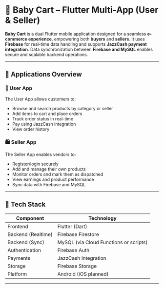 # 🛒 Baby Cart – Flutter Multi-App (User & Seller)

**Baby Cart** is a dual Flutter mobile application designed for a seamless **e-commerce experience**, empowering both **buyers** and **sellers**. It uses **Firebase** for real-time data handling and supports **JazzCash payment integration**. Data synchronization between **Firebase and MySQL** enables secure and scalable backend operations.

---

## 📱 Applications Overview

### 👤 User App
The User App allows customers to:
- Browse and search products by category or seller
- Add items to cart and place orders
- Track order status in real-time
- Pay using JazzCash integration
- View order history

### 🛍️ Seller App
The Seller App enables vendors to:
- Register/login securely
- Add and manage their own products
- Monitor orders and mark them as dispatched
- View earnings and product performance
- Sync data with Firebase and MySQL

---

## 🧰 Tech Stack

| Component         | Technology           |
|------------------|----------------------|
| Frontend         | Flutter (Dart)       |
| Backend (Realtime) | Firebase Firestore   |
| Backend (Sync)   | MySQL (via Cloud Functions or scripts) |
| Authentication   | Firebase Auth        |
| Payments         | JazzCash Integration |
| Storage          | Firebase Storage     |
| Platform         | Android (iOS planned) |

---
